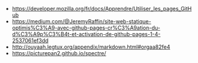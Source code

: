 * https://developer.mozilla.org/fr/docs/Apprendre/Utiliser_les_pages_GitHub
* https://medium.com/@JeremyRaffin/site-web-statique-optimis%C3%A9-avec-github-pages-cr%C3%A9ation-du-d%C3%A9p%C3%B4t-et-activation-de-github-pages-1-4-2537061ef3dd
* http://ouyaah.legtux.org/appendix/markdown.html#orgaa82fe4
* https://picturepan2.github.io/spectre/
